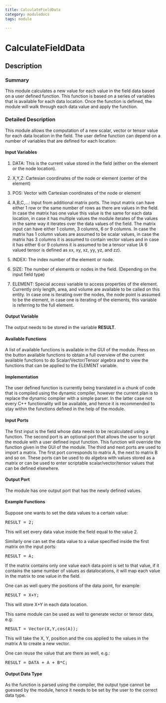```yaml
---
title: CalculateFieldData
category: moduledocs
tags: module

---
```


# CalculateFieldData

## Description

### Summary

This module calculates a new value for each value in the field data based on a user defined function. This function is based on a series of variables that is available for each data location. Once the function is defined, the module will walk through each data value and apply the function.

### Detailed Description

This module allows the computation of a new scalar, vector or tensor value for each data location in the field. The user define function can depend on a number of variables that are defined for each location:

#### Input Variables

  1. DATA: This is the current value stored in the field (either on the element or the node location).

  2. X,Y,Z: Cartesian coordinates of the node or element (center of the element)

  3. POS: Vector with Cartesian coordinates of the node or element

  4. A,B,C,...: Input from additional matrix ports. The input matrix can have either 1 row or the same number of rows as there are values in the field. In case the matrix has one value this value is the same for each data location, in case it has multiple values the module iterates of the values in the same way it iterates over the data values of the field. The matrix input can have either 1 column, 3 columns, 6 or 9 columns. In case the matrix has 1 column values are assumed to be scalar values, in case the matrix has 3 columns it is assumed to contain vector values and in case it has either 6 or 9 columns it is assumed to be a tensor value (A 6 valued tensor is defined as xx, xy, xz, yy, yz, and zz).

  5. INDEX: The index number of the element or node.

  6. SIZE: The number of elements or nodes in the field. (Depending on the input field type)

  7. ELEMENT: Special access variable to access properties of the element. Currently only length, area, and volume are available to be called on this entity. In case one is iterating over the nodes, the node point is assumed to be the element, in case one is iterating of the elements, this variable is referring to the full element.

#### Output Variable

The output needs to be stored in the variable **RESULT**.

#### Available Functions

A list of available functions is available in the GUI of the module. Press on the button available functions to obtain a full overview of the current available functions to do Scalar/Vector/Tensor algebra and to view the functions that can be applied to the ELEMENT variable.

#### Implementation

The user defined function is currently being translated in a chunk of code that is compiled using the dynamic compiler, however the current plan is to replace the dynamic compiler with a simple parser. In the latter case not every C++ functionality will be available, and hence it is recommended to stay within the functions defined in the help of the module.

#### Input Ports

The first input is the field whose data needs to be recalculated using a function. The second port is an optional port that allows the user to script the module with a user defined input function. This function will override the function given in the GUI of the module. The third and next ports are used to import a matrix. The first port corresponds to matrix A, the next to matrix B and so on. These ports can be used to do algebra with values stored as a matrix or can be used to enter scriptable scalar/vector/tensor values that can be defined elsewhere.

#### Output Port

The module has one output port that has the newly defined values.

#### Example Functions

Suppose one wants to set the data values to a certain value:

<pre>RESULT = 2;</pre>
This will set every data value inside the field equal to the value 2. 

Similarly one can set the data value to a value specified inside the first matrix on the input ports:

<pre>RESULT = A;</pre>
If the matrix contains only one value each data point is set to that value, if it contains the same number of values as datalocations, it will map each value in the matrix to one value in the field.

One can as well query the positions of the data point, for example:

<pre>RESULT = X+Y;</pre>
This will store X+Y in each data location.

This same module can be used as well to generate vector or tensor data, e.g:

<pre>RESULT = Vector(X,Y,cos(A));</pre>
This will take the X, Y, position and the cos applied to the values in the matrix A to create a new vector.

One can reuse the value that are there as well, e.g.:

<pre>RESULT = DATA + A + B*C;</pre>

#### Output Data Type

As the function is parsed using the compiler, the output type cannot be guessed by the module, hence it needs to be set by the user to the correct data type.




